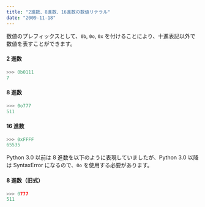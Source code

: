```yaml
---
title: "2進数、8進数、16進数の数値リテラル"
date: "2009-11-18"
---
```


数値のプレフィックスとして、`0b`, `0o`, `0x` を付けることにより、十進表記以外で数値を表すことができます。

#### 2 進数

```python
>>> 0b0111
7
```

#### 8 進数

```python
>>> 0o777
511
```

#### 16 進数

```python
>>> 0xFFFF
65535
```

Python 3.0 以前は 8 進数を以下のように表現していましたが、Python 3.0 以降は SyntaxError になるので、`0o` を使用する必要があります。

#### 8 進数（旧式）

```python
>>> 0777
511
```

